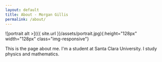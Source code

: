 ```yaml
---
layout: default
title: About - Morgan Gillis
permalink: /about/
---
```


![portrait alt >]({{ site.url }}/assets/portrait.jpg){:height="128px" width="128px" class="img-responsive"}

This is the page about me. I'm a student at Santa Clara University. I study physics and mathematics.
